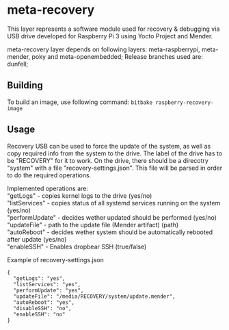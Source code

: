 # meta-recovery

This layer represents a software module used for recovery & debugging via USB drive developed for Raspberry Pi 3 using Yocto Project and Mender. 

meta-recovery layer depends on following layers: meta-raspberrypi, meta-mender, poky and meta-openembedded;
Release branches used are: dunfell;

## Building
To build an image, use following command: 
`bitbake raspberry-recovery-image`

## Usage
Recovery USB can be used to force the update of the system, as well as copy required info from the system to the drive. The label of the drive has to be "RECOVERY" for it to work. On the drive, there should be a direcotry "system" with a file "recovery-settings.json". This file will be parsed in order to do the required operations. 

Implemented operations are: <br />
"getLogs" - copies kernel logs to the drive (yes/no) <br />
"listServices" - copies status of all systemd services running on the system (yes/no) <br />
"performUpdate" - decides wether updated should be performed (yes/no) <br />
"updateFile" - path to the update file (Mender artifact) (path) <br />
"autoReboot" - decides wether system should be automatically rebooted after update (yes/no) <br />
"enableSSH" - Enables dropbear SSH (true/false) <br />


Example of recovery-settings.json
```
{
  "getLogs": "yes",
  "listServices": "yes",
  "performUpdate": "yes",
  "updateFile": "/media/RECOVERY/system/update.mender",
  "autoReboot": "yes",
  "disableSSH": "no",
  "enableSSH": "no"
}
```

